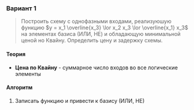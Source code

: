 ### Вариант 1
> Построить схему с однофазными входами, реализуюшую функцию $y = x_1 \overline{x_3} \lor x_2 x_3 \lor \overline{x_1} x_3$ на элементах базиса (ИЛИ, НЕ) и обладающую минимальной ценой но Квайну. Определить цену и задержку схемы.
#### Теория
- **Цена по Квайну** - суммарное число входов во все логические элементы
#### Алгоритм
1. Записать функцию и привести к базису (ИЛИ, НЕ)

